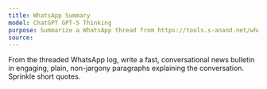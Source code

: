 ```yaml
---
title: WhatsApp Summary
model: ChatGPT GPT-5 Thinking
purpose: Summarize a WhatsApp thread from https://tools.s-anand.net/whatsappscraper/ | https://tools.s-anand.net/whatsappview/
source:
---
```


From the threaded WhatsApp log, write a fast, conversational news bulletin in engaging, plain, non-jargony paragraphs explaining the conversation. Sprinkle short quotes.
